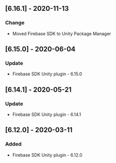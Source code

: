 ## [6.16.1] - 2020-11-13
### Change
- Moved Firebase SDK to Unity Package Manager


## [6.15.0] - 2020-06-04
### Update
- Firebase SDK Unity plugin - 6.15.0


## [6.14.1] - 2020-05-21
### Update
- Firebase SDK Unity plugin - 6.14.1


## [6.12.0] - 2020-03-11
### Added
- Firebase SDK Unity plugin - 6.12.0